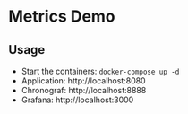 # Metrics Demo

## Usage

- Start the containers: `docker-compose up -d`
- Application: http://localhost:8080
- Chronograf: http://localhost:8888
- Grafana: http://localhost:3000

